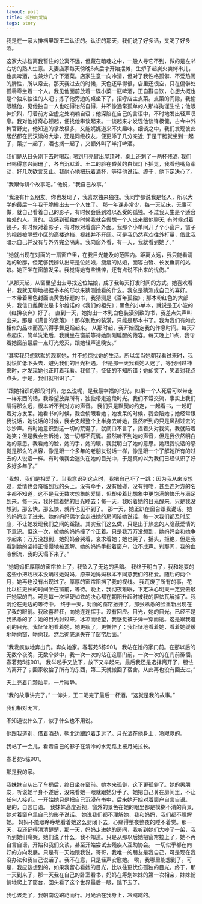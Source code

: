 ```yaml
---
layout: post
title: 孤独的爱情
tags: story
---
```


我是在一家大排档里跟王二认识的。认识的那天，我们说了好多话，又喝了好多酒。

这家大排档离我暂住的公寓不远，但藏在暗巷之中，一般人寻它不到，做的是左邻右坊的熟人生意。夫妻店家每天傍晚6点后才开始摆摊，生炉子起炭火卖烤串儿，也卖啤酒，也兼炒几个下酒菜。店家生意一向冷清，但对了我性格孤僻、不爱热闹的脾性，所以常去。那天我过去的时候，天色还早得很，店里还很空，只在偏僻处孤零零坐着一个人。我见他面前放着一碟小菜一瓶啤酒，正自斟自饮，心想大概也是个独来独往的人吧；拣了他旁边的桌坐下了，招呼店主点菜。点菜的间隙，我偷眼瞧他，见他独自一人也吃得怡然自得，并不像通常孤单的人那样拘谨生怯；他眼神炽烈，盯着前方空虚之处喃喃自语；他深陷在自己的言语中，不时地发出轻声叹息。我对他好奇心顿起，便找他攀谈起来。一谈起来才发现他谈锋极健，古今中外稗官野史，他知道的掌故极多，又能娓娓道来不失趣味。细谈之中，我们发现彼此居然都在武汉读的大学，还是同级校友，便更添了几分亲近; 于是干脆就坐到一起了，菜拼一起了，酒也搁一起了，又额外叫了半打啤酒。

我们是从日头刚下去时喝起; 喝到月亮冒出屋顶时，桌上还剩了一两杯残酒. 我们已喝得意兴阑珊了，各自沉默着。王二的脸在昏黄的白炽灯下摇晃，我看他嘴角牵动，好几次欲言又止。我耐心地把玩着酒杯，等待他说话。终于，他下定决心了。

“我跟你讲个故事吧。” 他说，“我自己故事。”

“我没有什么朋友。你也发现了，我喜欢独来独往。我同学都说我是怪人，所以大学的最后一年我干脆搬出去一个人住了。 那一年课非常少，每一天起床，无事可做，就自己看着自己的影子，有时候会感到难以忍受的孤独。不过我天生是个适合独处的人。真的。我感到孤独的时候我就会假想一个人出来跟他聊天; 有时候对着镜子，有时候对着影子，有时候对着窗户外面。我那个小单间开了个小窗户，窗子的视线被隔壁小区的高楼遮挡，视线并不开阔。可是我仍然喜欢往外打量，借此我暗示自己并没有与外界完全隔离。我向窗外看，有一天，我就看到她了。”

“她就出现在对面的一扇窗户里，在我目光能及的范围内。距离太远，我只能看清她的轮廓，但足够我辨认出来是位姑娘，瘦瘦的姑娘，面容白皙、长发垂肩的姑娘。她正坐在窗前发呆。我觉得她有些憔悴，还有点说不出来的忧伤。”

“从那天起，从窗里望出去寻找这位姑娘，成了我每天打发时间的方式。她喜欢看书，我就无聊地根据书本的形状来猜测她看的什么。我总是猜测成自己的喜好。 一本带着黑色封面淡黄色标题的书，我猜测是《百年孤独》; 那本粉红色的大部头，我信口雌黄说是卡尔维诺的《我们的祖先》；黑色的小单本，就说是王小波的《红拂夜奔》好了。 直到一天，她掏出一本乳白色装潢别致的书，我差点失声叫出来，那是《谎言的衰落》！那样别致的装潢，只能是那本书了。我为我们有如此相似的品味而高兴得手舞足蹈起来。 从那时起，我开始固定我的作息时间。每天7点起床，简单洗漱后，我就坐在窗前等待她刚刚睡醒的倦容。每天晚上11点，我守着她窗前最后一点灯光熄灭，跟她轻声道晚安。”

“其实我只想默默的观察她，并不想惊扰她的生活。所以每当她朝我看过来时，我就慌忙低下头去，避免我们的目光相遇。 但是那一天我看她入迷了，等我回过神来时，才发现她也正盯着我看。我慌了，怔怔的不知所错；她却笑了，笑着对我点点头。于是，我们就相识了。”

“跟她相识的那段时间，怎么说呢，是我最幸福的时光，如果一个人死后可以带走一样东西的话，我希望放弃所有，独独带走这段时光。我们不常交流，事实上我们隔得那么远，根本听不到对方的声音。 我们只是默契的约定，一起看书，一起盯着对方发呆。她看书的时候，我会偷眼看她；她发呆的时候，我会陪她；她经常跟我说话，她说话的时候，我会支起整个上半身去听她，虽然听到的只是风刮过去的沙沙声。有时她意识到这一切的荒诞了，就闭口不言了，摇着头对我笑。我就陪着她笑；但是我会告诉她，这一切都不荒诞。虽然听不到她的声音，但是我依然明白她的意思。我看她的脸，她的手，她的眼，我就明白了她的意思。她跟我说话的感觉是那么的从容，像是跟一个多年的老朋友说话一样，像是跟一个了解她所有的过去的人说话一样。有时候我会迷失在她的目光中，于是真的以为我们已经认识了好多好多年了。”

“我想，我们是相爱了。当我意识到这点时，我把自己吓了一跳；因为我从来没想过，爱情也会降临到我的头上。没有牵手，没有触碰，没有拥吻，甚至连对方的名字都不知道，这不是我无数次想象的爱情，但却带着比想象中更饱满的快乐与满足到来。每一天，我怀揣着她的目光睡去；每一天，我盼着她的目光醒来。只是我没想到，那么快，那么快，就再也见不到了。 那一天，她正趴在窗台跟我说话。她的妈妈走了进来。她的妈妈偶尔会走进她的房间陪她说话，每一次我们都及时反应，不让她发现我们之间的蹊跷。其实我们这么做，只是出于热恋的人隐蔽爱情的下意识。但这一次，被她的妈妈撞了个正着。只是我万万没想到，她妈妈会和她争吵起来；万万没想到，她妈妈会哭着，哀求着她；她也哭了，摇头，拒绝，但是我看到她的坚持正慢慢地被瓦解。她的妈妈手指着窗户，泣不成声。刹那间，我的血液倒流，我的天塌下来了。”

“她妈妈把厚厚的窗帘拉上了，我坠入了无边的黑暗。 我终于明白了，我和她耍的这些小把戏根本没瞒过她妈妈，原来她妈妈根本不同意我们的相爱。随后的两个月，她再也没有出现过了。厚厚的窗帘阻挡了我的视线。 我荒废了所有的事，花比以往更长的时间坐在窗前，等待。晚上，我彻夜难眠，下定决心明天一定要去敲开她家的门。可是每一次坚硬如铁的决心都在朝阳升起时被我的胆怯瓦解掉了。我沉沦在无边的等待中。 终于一天，对面的窗帘掀开了，那张熟悉的脸重新出现在了我的眼前。我欣喜若狂，向她连连挥手。没有回应。目光，她的目光，已经不是我熟悉的了；她的目光射过来，冰凉而绝望，我感觉被子弹一穿而透。这是跟我道别的目光。我怔怔地看着她，她更瘦了，更憔悴了；我怔怔地看着她，看着她缓缓地吻向窗，吻向我。然后彻底消失在了窗帘后面。”

“我发疯似地奔出门。奔向她家。春茗苑5栋901。 我站在她的家门前。在那以后的无数个夜晚，无数个梦中，我一次一次的站在这扇门前，一次一次的在门前徘徊，春茗苑5栋901。 我举起手又放下，放下又举起来。最后我还是选择离开了，胆怯的离开了；回家收拾了所有的东西，第二天就搬回了宿舍。从此再也没有回去过。”

天上亮着几颗灿星。一片寂静。

“我的故事讲完了。” 一仰头，王二喝完了最后一杯酒，“这就是我的故事。”

我们相对无言。

不知道说什么了，似乎什么也不用说。

他跟我道别，借着酒劲，朝北边踉跄着走远了。月光洒在他身上，冷飕飕的。

我站了一会儿，看着自己的影子在清冷的水泥路上被月光拉长。

春茗苑5栋901。

那是我的家。

我妹妹自从出了车祸后，终日坐在窗前。她本来孤僻，这下更孤僻了。她的男朋友，听说她半身不遂后，没来看她一眼就跟她分手了。她把自己关在房间里，不让任何人接近。一开始她只是把自己沉浸在书中，后来她开始对着窗户自言自语。 是的，自言自语。 我妹妹高度近视，窗外的景色在她的眼里都是模糊不清的背景, 她对着窗户里自己的影子说话。 她说我们都不理解她，我和妈妈，我们都不理解她。 妈妈不能眼睁睁地看着她这么封闭下去，心痛得整夜整夜的睡不着觉。那一天，我还记得清清楚楚，那一天，妈妈走进她的房间，我听到她们大吵了一架，我听到她们痛哭。她们说了什么，我不知道。只是从那以后她把窗帘拉上了，她不再自言自语，开始和我们交谈，甚至开始尝试去残疾人互助协会。 一切似乎都在向好的方向发展。只是有一天她跟我说，哥哥，我唯一的朋友是我自己，可是现在我没办法和我自己说话了。我不在意，只是轻声安慰她。 唉，我哪里能想到了。可是，我应该想到的，如果我留心看她的目光，比以往更忧伤孤独的目光。终于，那一天到来了，那一天我在自己的卧室看书，妈妈在筹划妹妹的第一次相亲，妹妹悄悄地爬上了窗台，回头看了这个世界最后一眼，跳下去了。

我也该走了，我朝南边踉跄而行。月光洒在我身上，冷飕飕的。


